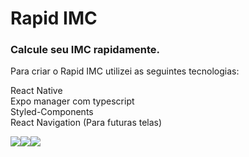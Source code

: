 # Rapid IMC
### Calcule seu IMC rapidamente.

Para criar o Rapid IMC utilizei as seguintes tecnologias:

React Native <br>
Expo manager com typescript <br>
Styled-Components <br>
React Navigation (Para futuras telas) <br>

<img src="https://bl6pap003files.storage.live.com/y4mEOs6-WtAY69Yzbihrlik2JjyFQdXLbufaj_s2lf_J4IPxqEDup8kYZxiIXNg-bS5RlpcCp9DIL2cL4G5u5qAr1jrwtgr7_9HZsJP7fkyKKQrEdQm4ceD33C4ZWL1nWevqEsRRB7zanDzNgT_107c1EN3yAC3fwSF6LbqCnxBKfTGJxVN0pwQ8i_SaXzDUowDiS2llpfkwqU0yOSjBihPRncZowLUzxa10uHrxKlpWZI?width=400&height=700&cropmode=none"><img src="https://bl6pap003files.storage.live.com/y4mhhtGEKw0x2sgib3f49aQUcjgfyy8tdrVkrZjldJ6NcgZ0w9ctjxcfH635JUE7v1fvLRUh5sZp3pFSZmyAtqy-Nifel_ZQbadURNjz7d5juYOzxeChXJnQlVXREZoEMYprKKqC9m3qOyTLjgmJg-Zx3icr7FlgroASlWcg9TRKcwEanhqB65Hx7LxcqTiJjlZ?width=400&height=700&cropmode=none"><img src="https://bl6pap003files.storage.live.com/y4mprR0lXsGT9eAdA49rmmP5cNL_Ny1NPcLledPvlnslc4aBgRMu6XGVib2BwZuwd6DU-_dASCMcUVHVvXrrAjBcfly-1bn-QGikL-3g8B4C9EnsP3Ibm4o6KDEafKNfAiffSalDu2iuCENNu4fUxZG2OU1X9GayQQu5dG6KYHDp8f9qLDbSE2AC_1-BD3thRFf?width=400&height=700&cropmode=none">
